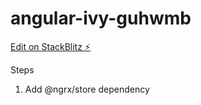 # angular-ivy-guhwmb

[Edit on StackBlitz ⚡️](https://stackblitz.com/edit/angular-ivy-guhwmb)

Steps
1. Add @ngrx/store dependency